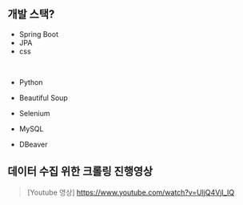 ## 개발 스택?
  * Spring Boot
  * JPA
  * css
<br>

  * Python
  * Beautiful Soup
  * Selenium


  * MySQL
  * DBeaver

    
## 데이터 수집 위한 크롤링 진행영상

> [Youtube 영상]  <https://www.youtube.com/watch?v=UljQ4VjI_IQ>
